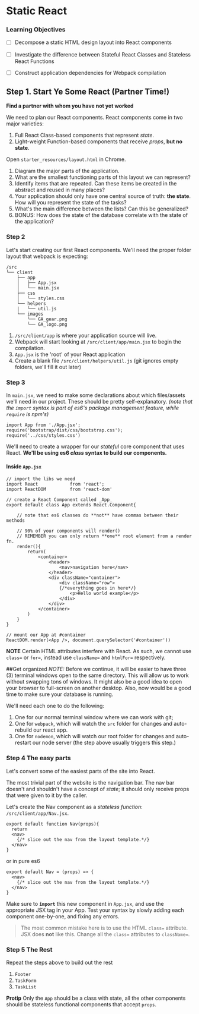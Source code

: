 # Static React
### Learning Objectives
 - [ ] Decompose a static HTML design layout into React components
 - [ ] Investigate the difference between Stateful React Classes and Stateless React Functions
 - [ ] Construct application dependencies for Webpack compilation
   

## Step 1. Start Ye Some React (Partner Time!)

**Find a partner with whom you have not yet worked**

We need to plan our React components. React components come in two major varieties: 
  1. Full React Class-based components that represent _state_.
  2. Light-weight Function-based components that receive _props_, **but no state**. 

Open `starter_resources/layout.html` in Chrome. 
  1. Diagram the major parts of the application. 
  2. What are the smallest functioning parts of this layout we can represent?
  3. Identify items that are repeated. Can these items be created in the abstract and reused in many places?
  4. Your application should only have one central source of truth: **the state**. How will you represent the state of the tasks?
  5. What's the main difference between the lists? Can this be generalized?
  6. BONUS: How does the state of the database correlate with the state of the application?

### Step 2 
Let's start creating our first React components. We'll need the proper folder layout that webpack is expecting:

```
/src
└── client
    ├── app
    │   ├── App.jsx
    │   └── main.jsx
    ├── css
    │   └── styles.css
    └── helpers
    |   └── util.js
    └── images
        └── GA_gear.png
        └── GA_logo.png
```

  1. `/src/client/app` is where your application source will live. 
  2. Webpack will start looking at `/src/client/app/main.jsx` to begin the compilation. 
  2. `App.jsx` is the 'root' of your React application
  3. Create a blank file `/src/client/helpers/util.js` (git ignores empty folders, we'll fill it out later)


### Step 3

In `main.jsx`, we need to make some declarations about which files/assets we'll need in our project. These should be pretty self-explanatory. _(note that the `import` syntax is part of es6's package management feature, while `require` is npm's)_

```
import App from './App.jsx';
require('bootstrap/dist/css/bootstrap.css');
require('../css/styles.css')
```



We'll need to create a wrapper for our _stateful_ core component that uses React. **We'll be using es6 _class_ syntax to build our components.** 

#### Inside `App.jsx` 
```
// import the libs we need
import React            from 'react';
import ReactDOM         from 'react-dom'

// create a React Component called _App_
export default class App extends React.Component{

    // note that es6 classes do **not** have commas between their methods

    // 90% of your components will render()
    // REMEMBER you can only return **one** root element from a render fn.
    render(){
        return(
            <container>
                <header>
                    <nav>navigation here</nav>
                </header>
                <div className="container">
                    <div className="row">
                    {/*everything goes in here*/}
                        <p>Hello world example</p>
                    </div>
                </div>
            </container>
        )
    }
}

// mount our App at #container
ReactDOM.render(<App />, document.querySelector('#container'))
```

**NOTE** Certain HTML attributes interfere with React. As such, we cannot use `class=` or `for=`, instead use `className=` and `htmlFor=` respectively.


##Get organized
_NOTE:_ Before we continue, it will be easier to have three (3) terminal windows open to the same directory. This will allow us to work without swapping tons of windows. It might also be a good idea to open your browser to full-screen on another desktop. Also, now would be a good time to make sure your database is running. 

We'll need each one to do the following:
 1. One for our normal terminal window where we can work with git; 
 2. One for `webpack`, which will watch the `src` folder for changes and auto-rebuild our react app. 
 3. One for `nodemon`, which will watch our root folder for changes and auto-restart our node server (the step above usually triggers this step.) 


### Step 4 The easy parts
Let's convert some of the easiest parts of the site into React.

The most trivial part of the website is the navigation bar. The nav bar doesn't and shouldn't have a concept of _state_; it should only receive props that were given to it by the caller.

Let's create the Nav component as a _stateless function_: `/src/client/app/Nav.jsx`.

```
export default function Nav(props){
  return 
  <nav>
    {/* slice out the nav from the layout template.*/}
  </nav>
}
``` 
or in pure es6
```
export default Nav = (props) => {
  <nav>
    {/* slice out the nav from the layout template.*/}
  </nav>
}
```

Make sure to **`import`** this new component in `App.jsx`, and use the appropriate JSX tag in your App. Test your syntax by slowly adding each component one-by-one, and fixing any errors.

> The most common mistake here is to use the HTML `class=` attribute. JSX does **not** like this. Change all the `class=` attributes to `className=`.


### Step 5 The Rest

Repeat the steps above to build out the rest
  1. `Footer`
  2. `TaskForm`
  3. `TaskList`

**Protip** Only the `App` should be a class with state, all the other components should be stateless functional components that accept `props`.
